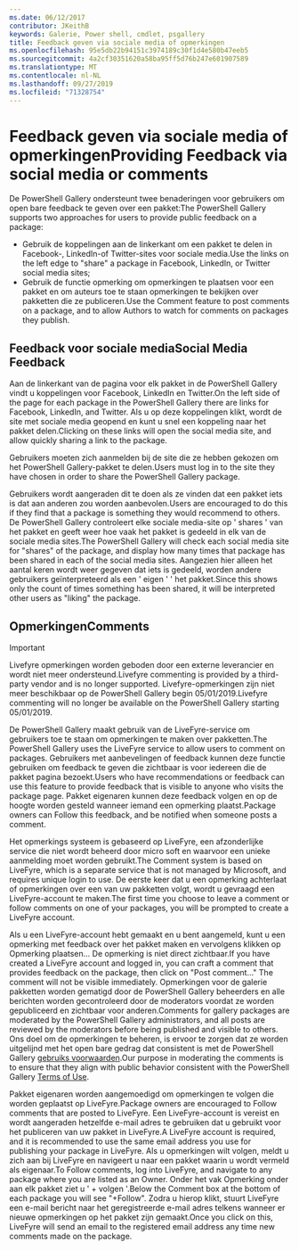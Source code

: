 ```yaml
---
ms.date: 06/12/2017
contributor: JKeithB
keywords: Galerie, Power shell, cmdlet, psgallery
title: Feedback geven via sociale media of opmerkingen
ms.openlocfilehash: 95e5db22b94151c3974189c30f1d4e580b47eeb5
ms.sourcegitcommit: 4a2cf30351620a58ba95ff5d76b247e601907589
ms.translationtype: MT
ms.contentlocale: nl-NL
ms.lasthandoff: 09/27/2019
ms.locfileid: "71328754"
---
```

# <a name="providing-feedback-via-social-media-or-comments"></a><span data-ttu-id="d7328-103">Feedback geven via sociale media of opmerkingen</span><span class="sxs-lookup"><span data-stu-id="d7328-103">Providing Feedback via social media or comments</span></span>

<span data-ttu-id="d7328-104">De PowerShell Gallery ondersteunt twee benaderingen voor gebruikers om open bare feedback te geven over een pakket:</span><span class="sxs-lookup"><span data-stu-id="d7328-104">The PowerShell Gallery supports two approaches for users to provide public feedback on a package:</span></span>

- <span data-ttu-id="d7328-105">Gebruik de koppelingen aan de linkerkant om een pakket te delen in Facebook-, LinkedIn-of Twitter-sites voor sociale media.</span><span class="sxs-lookup"><span data-stu-id="d7328-105">Use the links on the left edge to "share" a package in Facebook, LinkedIn, or Twitter social media sites;</span></span>
- <span data-ttu-id="d7328-106">Gebruik de functie opmerking om opmerkingen te plaatsen voor een pakket en om auteurs toe te staan opmerkingen te bekijken over pakketten die ze publiceren.</span><span class="sxs-lookup"><span data-stu-id="d7328-106">Use the Comment feature to post comments on a package, and to allow Authors to watch for comments on packages they publish.</span></span>

## <a name="social-media-feedback"></a><span data-ttu-id="d7328-107">Feedback voor sociale media</span><span class="sxs-lookup"><span data-stu-id="d7328-107">Social Media Feedback</span></span>

<span data-ttu-id="d7328-108">Aan de linkerkant van de pagina voor elk pakket in de PowerShell Gallery vindt u koppelingen voor Facebook, LinkedIn en Twitter.</span><span class="sxs-lookup"><span data-stu-id="d7328-108">On the left side of the page for each package in the PowerShell Gallery there are links for Facebook, LinkedIn, and Twitter.</span></span>
<span data-ttu-id="d7328-109">Als u op deze koppelingen klikt, wordt de site met sociale media geopend en kunt u snel een koppeling naar het pakket delen.</span><span class="sxs-lookup"><span data-stu-id="d7328-109">Clicking on these links will open the social media site, and allow quickly sharing a link to the package.</span></span>

<span data-ttu-id="d7328-110">Gebruikers moeten zich aanmelden bij de site die ze hebben gekozen om het PowerShell Gallery-pakket te delen.</span><span class="sxs-lookup"><span data-stu-id="d7328-110">Users must log in to the site they have chosen in order to share the PowerShell Gallery package.</span></span>

<span data-ttu-id="d7328-111">Gebruikers wordt aangeraden dit te doen als ze vinden dat een pakket iets is dat aan anderen zou worden aanbevolen.</span><span class="sxs-lookup"><span data-stu-id="d7328-111">Users are encouraged to do this if they find that a package is something they would recommend to others.</span></span>
<span data-ttu-id="d7328-112">De PowerShell Gallery controleert elke sociale media-site op ' shares ' van het pakket en geeft weer hoe vaak het pakket is gedeeld in elk van de sociale media sites.</span><span class="sxs-lookup"><span data-stu-id="d7328-112">The PowerShell Gallery will check each social media site for "shares" of the package, and display how many times that package has been shared in each of the social media sites.</span></span>
<span data-ttu-id="d7328-113">Aangezien hier alleen het aantal keren wordt weer gegeven dat iets is gedeeld, worden andere gebruikers geïnterpreteerd als een ' eigen ' ' het pakket.</span><span class="sxs-lookup"><span data-stu-id="d7328-113">Since this shows only the count of times something has been shared, it will be interpreted other users as "liking" the package.</span></span>

## <a name="comments"></a><span data-ttu-id="d7328-114">Opmerkingen</span><span class="sxs-lookup"><span data-stu-id="d7328-114">Comments</span></span>

> [!IMPORTANT]
> <span data-ttu-id="d7328-115">Livefyre opmerkingen worden geboden door een externe leverancier en wordt niet meer ondersteund.</span><span class="sxs-lookup"><span data-stu-id="d7328-115">Livefyre commenting is provided by a third-party vendor and is no longer supported.</span></span>
> <span data-ttu-id="d7328-116">Livefyre-opmerkingen zijn niet meer beschikbaar op de PowerShell Gallery begin 05/01/2019.</span><span class="sxs-lookup"><span data-stu-id="d7328-116">Livefyre commenting will no longer be available on the PowerShell Gallery starting 05/01/2019.</span></span> 

<span data-ttu-id="d7328-117">De PowerShell Gallery maakt gebruik van de LiveFyre-service om gebruikers toe te staan om opmerkingen te maken over pakketten.</span><span class="sxs-lookup"><span data-stu-id="d7328-117">The PowerShell Gallery uses the LiveFyre service to allow users to comment on packages.</span></span>
<span data-ttu-id="d7328-118">Gebruikers met aanbevelingen of feedback kunnen deze functie gebruiken om feedback te geven die zichtbaar is voor iedereen die de pakket pagina bezoekt.</span><span class="sxs-lookup"><span data-stu-id="d7328-118">Users who have recommendations or feedback can use this feature to provide feedback that is visible to anyone who visits the package page.</span></span>
<span data-ttu-id="d7328-119">Pakket eigenaren kunnen deze feedback volgen en op de hoogte worden gesteld wanneer iemand een opmerking plaatst.</span><span class="sxs-lookup"><span data-stu-id="d7328-119">Package owners can Follow this feedback, and be notified when someone posts a comment.</span></span>

<span data-ttu-id="d7328-120">Het opmerkings systeem is gebaseerd op LiveFyre, een afzonderlijke service die niet wordt beheerd door micro soft en waarvoor een unieke aanmelding moet worden gebruikt.</span><span class="sxs-lookup"><span data-stu-id="d7328-120">The Comment system is based on LiveFyre, which is a separate service that is not managed by Microsoft, and requires unique login to use.</span></span>
<span data-ttu-id="d7328-121">De eerste keer dat u een opmerking achterlaat of opmerkingen over een van uw pakketten volgt, wordt u gevraagd een LiveFyre-account te maken.</span><span class="sxs-lookup"><span data-stu-id="d7328-121">The first time you choose to leave a comment or follow comments on one of your packages, you will be prompted to create a LiveFyre account.</span></span>

<span data-ttu-id="d7328-122">Als u een LiveFyre-account hebt gemaakt en u bent aangemeld, kunt u een opmerking met feedback over het pakket maken en vervolgens klikken op Opmerking plaatsen... De opmerking is niet direct zichtbaar.</span><span class="sxs-lookup"><span data-stu-id="d7328-122">If you have created a LiveFyre account and logged in, you can craft a comment that provides feedback on the package, then click on "Post comment..." The comment will not be visible immediately.</span></span>
<span data-ttu-id="d7328-123">Opmerkingen voor de galerie pakketten worden gematigd door de PowerShell Gallery beheerders en alle berichten worden gecontroleerd door de moderators voordat ze worden gepubliceerd en zichtbaar voor anderen.</span><span class="sxs-lookup"><span data-stu-id="d7328-123">Comments for gallery packages are moderated by the PowerShell Gallery administrators, and all posts are reviewed by the moderators before being published and visible to others.</span></span>
<span data-ttu-id="d7328-124">Ons doel om de opmerkingen te beheren, is ervoor te zorgen dat ze worden uitgelijnd met het open bare gedrag dat consistent is met de PowerShell Gallery [gebruiks voorwaarden](https://www.powershellgallery.com/policies/Terms).</span><span class="sxs-lookup"><span data-stu-id="d7328-124">Our purpose in moderating the comments is to ensure that they align with public behavior consistent with the PowerShell Gallery [Terms of Use](https://www.powershellgallery.com/policies/Terms).</span></span>

<span data-ttu-id="d7328-125">Pakket eigenaren worden aangemoedigd om opmerkingen te volgen die worden geplaatst op LiveFyre.</span><span class="sxs-lookup"><span data-stu-id="d7328-125">Package owners are encouraged to Follow comments that are posted to LiveFyre.</span></span>
<span data-ttu-id="d7328-126">Een LiveFyre-account is vereist en wordt aangeraden hetzelfde e-mail adres te gebruiken dat u gebruikt voor het publiceren van uw pakket in LiveFyre.</span><span class="sxs-lookup"><span data-stu-id="d7328-126">A LiveFyre account is required, and it is recommended to use the same email address you use for publishing your package in LiveFyre.</span></span>
<span data-ttu-id="d7328-127">Als u opmerkingen wilt volgen, meldt u zich aan bij LiveFyre en navigeert u naar een pakket waarin u wordt vermeld als eigenaar.</span><span class="sxs-lookup"><span data-stu-id="d7328-127">To Follow comments, log into LiveFyre, and navigate to any package where you are listed as an Owner.</span></span>
<span data-ttu-id="d7328-128">Onder het vak Opmerking onder aan elk pakket ziet u ' + volgen '.</span><span class="sxs-lookup"><span data-stu-id="d7328-128">Below the Comment box at the bottom of each package you will see "+Follow".</span></span>
<span data-ttu-id="d7328-129">Zodra u hierop klikt, stuurt LiveFyre een e-mail bericht naar het geregistreerde e-mail adres telkens wanneer er nieuwe opmerkingen op het pakket zijn gemaakt.</span><span class="sxs-lookup"><span data-stu-id="d7328-129">Once you click on this, LiveFyre will send an email to the registered email address any time new comments made on the package.</span></span>
